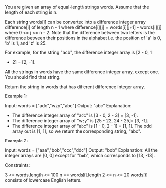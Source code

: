You are given an array of equal-length strings words. Assume that the length
of each string is n.

Each string words[i] can be converted into a difference integer array
difference[i] of length n - 1 where difference[i][j] = words[i][j+1] -
words[i][j] where 0 <= j <= n - 2. Note that the difference between two
letters is the difference between their positions in the alphabet i.e. the
position of 'a' is 0, 'b' is 1, and 'z' is 25.


For example, for the string "acb", the difference integer array is [2 - 0, 1
- 2] = [2, -1].


All the strings in words have the same difference integer array, except one.
You should find that string.

Return the string in words that has different difference integer array.


Example 1:


Input: words = ["adc","wzy","abc"]
Output: "abc"
Explanation: 
- The difference integer array of "adc" is [3 - 0, 2 - 3] = [3, -1].
- The difference integer array of "wzy" is [25 - 22, 24 - 25]= [3, -1].
- The difference integer array of "abc" is [1 - 0, 2 - 1] = [1, 1]. 
The odd array out is [1, 1], so we return the corresponding string, "abc".


Example 2:


Input: words = ["aaa","bob","ccc","ddd"]
Output: "bob"
Explanation: All the integer arrays are [0, 0] except for "bob", which
corresponds to [13, -13].



Constraints:


3 <= words.length <= 100
n == words[i].length
2 <= n <= 20
words[i] consists of lowercase English letters.





